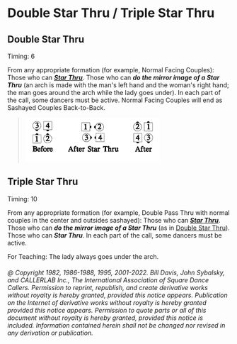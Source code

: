 
# Double Star Thru / Triple Star Thru

## Double Star Thru

Timing: 6

From any appropriate formation (for example, Normal Facing Couples): Those who can
***[Star Thru](../b1/star_thru.md)***.
Those who can ***do the mirror image of a Star Thru***
(an arch is made with the man's left hand
and the woman's right hand; the man goes around the arch while the lady goes under). In
each part of the call, some dancers must be active. Normal Facing Couples will end as
Sashayed Couples Back-to-Back.

> 
> ![alt](double_star_thru_1a.png)![alt](double_star_thru_1b.png)![alt](double_star_thru_1c.png)
>

## Triple Star Thru

Timing: 10

From any appropriate formation (for example, Double Pass Thru with normal couples in the center
and outsides sashayed): Those who can
***[Star Thru](../b1/star_thru.md)***.
Those who can ***do the mirror image of a Star Thru***
(as in [Double Star Thru](double_star_thru.md)).
Those who can ***Star Thru***. In each part of the call, some
dancers must be active.

For Teaching: The lady always goes under the arch.

###### @ Copyright 1982, 1986-1988, 1995, 2001-2022. Bill Davis, John Sybalsky, and CALLERLAB Inc., The International Association of Square Dance Callers. Permission to reprint, republish, and create derivative works without royalty is hereby granted, provided this notice appears. Publication on the Internet of derivative works without royalty is hereby granted provided this notice appears. Permission to quote parts or all of this document without royalty is hereby granted, provided this notice is included. Information contained herein shall not be changed nor revised in any derivation or publication.

<!-- Parts
DoubleStarThru1
DoubleStarThru2
TripleStarThru1
TripleStarThru2
TripleStarThru3
-->